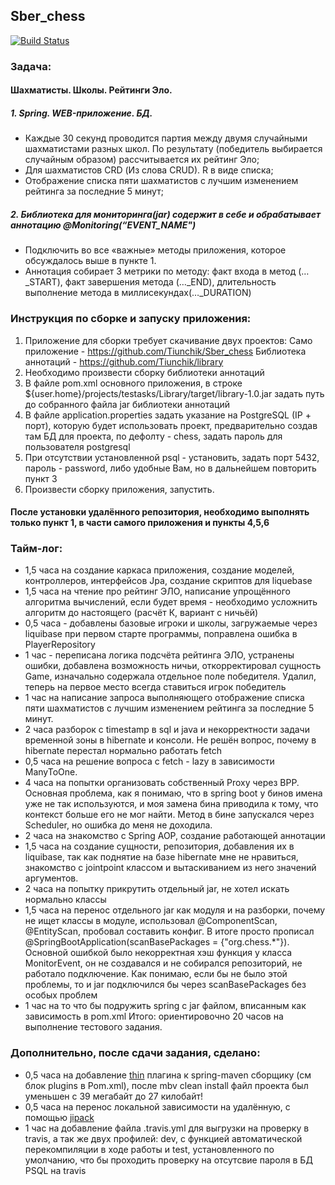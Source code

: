 ## Sber_chess

[![Build Status](https://travis-ci.org/Tiunchik/Sber_chess.svg?branch=master)](https://travis-ci.org/Tiunchik/Sber_chess)

### Задача:
#### Шахматисты. Школы. Рейтинги Эло. 
#####    1. Spring. WEB-приложение. БД.
* Каждые 30 секунд проводится партия между двумя случайными шахматистами разных школ. По результату (победитель выбирается случайным образом) рассчитывается их рейтинг Эло;
* Для шахматистов CRD (Из слова CRUD). R в виде списка;
* Отображение списка пяти шахматистов с лучшим изменением рейтинга за последние 5 минут;
#####    2. Библиотека для мониторинга(jar) содержит в себе и обрабатывает аннотацию @Monitoring(“EVENT_NAME")
* Подключить во все «важные» методы приложения, которое обсуждалось выше в пункте 1.
* Аннотация собирает 3 метрики по методу: факт входа в метод (…_START), факт завершения метода (…_END), длительность выполнение метода в миллисекундах(…_DURATION)

### Инструкция по сборке и запуску приложения:
1. Приложение для сборки требует скачивание двух проектов:
Само приложение - https://github.com/Tiunchik/Sber_chess 
Библиотека аннотаций - https://github.com/Tiunchik/library
2. Необходимо произвести сборку библиотеки аннотаций
3. В файле pom.xml основного приложения, в строке <systemPath>${user.home}/projects/testasks/Library/target/library-1.0.jar</systemPath> задать путь до собранного файла jar библиотеки аннотаций
4. В файле application.properties задать указание на PostgreSQL (IP + порт), которую будет использовать проект, предварительно создав там БД для проекта, по дефолту - chess, задать пароль для пользователя postgresql
5. При отсутствии установленной psql - установить, задать порт 5432, пароль - password, либо удобные Вам, но в дальнейшем повторить пункт 3
6. Произвести сборку приложения, запустить.
#### После установки удалённого репозитория, необходимо выполнять только пункт 1, в части самого приложения и пункты 4,5,6

### Тайм-лог:
* 1,5 часа на создание каркаса приложения, создание моделей, контроллеров, интерфейсов Jpa, создание скриптов для liquebase
* 1,5 часа на чтение про рейтинг ЭЛО, написание упрощённого алгоритма вычислений, если будет время - необходимо усложнить алгоритм до настоящего (расчёт К, вариант с ничьёй)
* 0,5 часа - добавлены базовые игроки и школы, загружаемые через liquibase при первом старте программы, поправлена ошибка в PlayerRepository
* 1 час - переписана логика подсчёта рейтинга ЭЛО, устранены ошибки, добавлена возможность ничьи, откорректировал сущность Game, изначально содержала отдельное поле победителя. Удалил, теперь на первое место всегда ставиться игрок победитель
* 1 час на написание запроса выполняющего отображение списка пяти шахматистов с лучшим изменением рейтинга за последние 5 минут.
* 2 часа разборок с timestamp в sql и java и некорректности задачи временной зоны в hibernate и консоли. Не решён вопрос, почему в hibernate перестал нормально работать fetch
* 0,5 часа на решение вопроса с fetch - lazy в зависимости ManyToOne.
* 4 часа на попытки организовать собственный Proxy через BPP. Основная проблема, как я понимаю, что в spring boot у бинов имена уже не так используются, и моя замена бина приводила к тому, что контекст больше его не мог найти. Метод в бине запускался через Scheduler, но ошибка до меня не доходила.
* 2 часа на знакомство с Spring AOP, создание работающей аннотации
* 1,5 часа на создание сущности, репозитория, добавления их в liquibase, так как поднятие на базе hibernate мне не нравиться, знакомство с jointpoint классом и вытаскиванием из него значений аргументов.
* 2 часа на попытку прикрутить отдельный jar, не хотел искать нормально классы
* 1,5 часа на перенос отдельного jar как модуля и на разборки, почему не ищет классы в модуле, использовал @ComponentScan, @EntityScan, пробовал составить конфиг. В итоге просто прописал @SpringBootApplication(scanBasePackages = {"org.chess.*"}). Основной ошибкой было некорректная хэш функция у класса MonitorEvent, он не создавался и не собирался репозиторий, не работало подключение. Как понимаю, если бы не было этой проблемы, то и jar подключился бы через scanBasePackages без особых проблем
* 1 час на то что бы подружить spring с jar файлом, вписанным как зависимость в pom.xml
Итого: ориентировочно 20 часов на выполнение тестового задания.

### Дополнительно, после сдачи задания, сделано:
* 0,5 часа на добавление [thin](https://www.baeldung.com/spring-boot-thin-jar) плагина к spring-maven сборщику (см блок plugins в Pom.xml), после mbv clean install файл проекта был уменьшен с 39 мегабайт до 27 килобайт!
* 0,5 часа на перенос локальной зависимости на удалённую, с помощью [jipack](https://jitpack.io/)
* 1 час на добавление файла .travis.yml для выгрузки на проверку в travis, а так же двух профилей: dev, с функцией автоматической перекомпиляции в ходе работы и test, установленного по умолчанию, что бы проходить проверку на отсутсвие пароля в БД PSQL на travis
